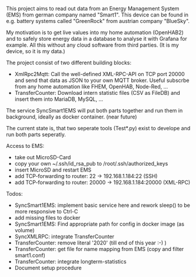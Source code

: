 This project aims to read out data from an Energy Management System (EMS) from german company named "Smart1". This device can be found in e.g. battery systems called "GreenRock" from austrian company "BlueSky".

My motivation is to get live values into my home automation (OpenHAB2) and to safely store energy data in a database to analyse it with Grafana for example. All this without any cloud software from third parties. (It is my device, so it is my data.)

The project consist of two different building blocks:
- XmlRpc2Mqtt: Call the well-defined XML-RPC-API on TCP port 20000 and send that data as JSON to your own MQTT broker. Useful subscrbe from any home automation like FHEM, OpenHAB, Node-Red, ...
- TransferCounter: Download intern statistic files (CSV as FileDB) and insert them into MariaDB, MySQL, ...

The service SyncSmart1EMS will put both parts together and run them in background, ideally as docker container. (near future)

The current state is, that two seperate tools (Test*.py) exist to develope and run both parts seperatly. 


Access to EMS:
- take out MicroSD-Card
- copy your own ~/.ssh/id_rsa_pub to /root/.ssh/authorized_keys 
- insert MicroSD and restart EMS
- add TCP-forwarding to router: 22 -> 192.168.1.184:22 (SSH)
- add TCP-forwarding to router: 20000 -> 192.168.1.184:20000 (XML-RPC)

Todos:
- SyncSmart1EMS: implement basic service here and rework sleep() to be more responsive to Ctrl-C
- add missing files to docker
- SyncSmart1EMS: Find appropriate path for config in docker image (as volume)
- SyncXMLRPC: integrate TransferCounter
- TransferCounter: remove literal '2020' (till end of this year :-) )
- TransferCounter: get file for name mapping from EMS (copy and filter smart1.conf)
- TransferCounter: integrate longterm-statistics
- Document setup procedure
